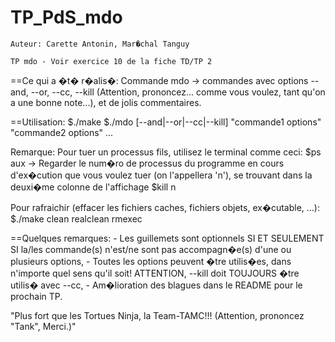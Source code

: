 TP_PdS_mdo
==========

	Auteur: Carette Antonin, Mar�chal Tanguy

	TP mdo - Voir exercice 10 de la fiche TD/TP 2

==Ce qui a �t� r�alis�:
   Commande mdo -> commandes avec options --and, --or, --cc, --kill (Attention, prononcez... comme vous voulez, tant qu'on a une bonne note...), et de jolis commentaires.   

==Utilisation:
	$./make
	$./mdo [--and|--or|--cc|--kill] "commande1 options" "commande2 options" ...

Remarque: Pour tuer un processus fils, utilisez le terminal comme ceci:
	$ps aux
	-> Regarder le num�ro de processus du programme en cours d'ex�cution que vous voulez tuer (on l'appellera 'n'), se trouvant dans la deuxi�me colonne de l'affichage
	$kill n

Pour rafraichir (effacer les fichiers caches, fichiers objets, ex�cutable, ...):
	$./make clean realclean rmexec

==Quelques remarques:
	- Les guillemets sont optionnels SI ET SEULEMENT SI la/les commande(s) n'est/ne sont pas accompagn�e(s) d'une ou plusieurs options,
	- Toutes les options peuvent �tre utilis�es, dans n'importe quel sens qu'il soit! ATTENTION, --kill doit TOUJOURS �tre utilis� avec --cc,
	- Am�lioration des blagues dans le README pour le prochain TP.

"Plus fort que les Tortues Ninja, la Team-TAMC!!! (Attention, prononcez "Tank", Merci.)"
